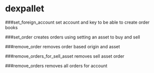 # dexpallet

###set_foreign_account
set account and key to be able to create order books

###set_order
creates orders using setting an asset to buy and sell

###remove_order
removes order based origin and asset

###remove_orders_for_sell_asset
removes sell asset order

###remove_orders
removes all orders for account